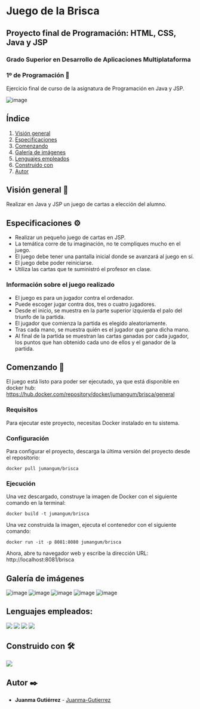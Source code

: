 # Juego de la Brisca

## Proyecto final de Programación: HTML, CSS, Java y JSP
### Grado Superior en Desarrollo de Aplicaciones Multiplataforma
### 1º de Programación 🧰

Ejercicio final de curso de la asignatura de Programación en Java y JSP.

![image](https://user-images.githubusercontent.com/101201349/231456513-f12d3872-0319-4189-9bd0-7fc2b3775d72.png)

## Índice
1. [Visión general](#visión-general-)
2. [Especificaciones](#especificaciones-)
3. [Comenzando](#comenzando-)
4. [Galería de imágenes](#galería-de-imágenes)
4. [Lenguajes empleados](#lenguajes-empleados)
5. [Construido con](#construido-con-%EF%B8%8F)
6. [Autor](#autor-%EF%B8%8F)

## Visión general 👀

Realizar en Java y JSP un juego de cartas a elección del alumno.

## Especificaciones ⚙
- Realizar un pequeño juego de cartas en JSP.
- La temática corre de tu imaginación, no te compliques mucho en el juego.
- El juego debe tener una pantalla inicial donde se avanzará al juego en sí.
- El juego debe poder reiniciarse.
- Utiliza las cartas que te suministró el profesor en clase.

### Información sobre el juego realizado
- El juego es para un jugador contra el ordenador.
- Puede escoger jugar contra dos, tres o cuatro jugadores.
- Desde el inicio, se muestra en la parte superior izquierda el palo del triunfo de la partida.
- El jugador que comienza la partida es elegido aleatoriamente.
- Tras cada mano, se muestra quién es el jugador que gana dicha mano.
- Al final de la partida se muestran las cartas ganadas por cada jugador, los puntos que han obtenido cada uno de ellos y el ganador de la partida.

## Comenzando 🚀
El juego está listo para poder ser ejecutado, ya que está disponible en docker hub: https://hub.docker.com/repository/docker/jumangum/brisca/general

### Requisitos
Para ejecutar este proyecto, necesitas Docker instalado en tu sistema.

### Configuración
Para configurar el proyecto, descarga la última versión del proyecto desde el repositorio:
```
docker pull jumangum/brisca
```
### Ejecución
Una vez descargado, construye la imagen de Docker con el siguiente comando en la terminal:
```
docker build -t jumangum/brisca
```

Una vez construida la imagen, ejecuta el contenedor con el siguiente comando:
```
docker run -it -p 8081:8080 jumangum/brisca
```
Ahora, abre tu navegador web y escribe la dirección URL: http://localhost:8081/brisca

## Galería de imágenes
![image](https://user-images.githubusercontent.com/101201349/231456744-6256b5a5-2c4e-46d9-bd30-a945b68652eb.png)
![image](https://user-images.githubusercontent.com/101201349/231456576-8f40778b-ca48-44c6-88dc-183e72deffa5.png)
![image](https://user-images.githubusercontent.com/101201349/231456615-30898eaa-b799-4284-97fb-1334e485655b.png)
![image](https://user-images.githubusercontent.com/101201349/231456664-6e9ad37f-f762-442b-abfb-6dd2e8adbd41.png)
![image](https://user-images.githubusercontent.com/101201349/231456707-247eb3c4-1555-41e8-a0db-1442a28ba783.png)


## Lenguajes empleados:

<img src="https://img.shields.io/badge/-HTML5-014267?logo=html5&style=for-the-badge"> <img src="https://img.shields.io/badge/-CSS3-014267?logo=css3&style=for-the-badge"> <img src="https://img.shields.io/badge/-Java-014267?style=for-the-badge"> <img src="https://img.shields.io/badge/-JSP-014267?style=for-the-badge"> 


## Construido con 🛠️

<img src="https://img.shields.io/badge/-Visual Studio Code-0273b4?logo=visualstudiocode&style=for-the-badge">



## Autor ✒️

-   **Juanma Gutiérrez** - [Juanma-Gutierrez](https://github.com/Juanma-Gutierrez)
